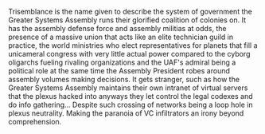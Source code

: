 Trisemblance is the name given to describe the system of government the Greater Systems Assembly runs their glorified coalition of colonies on.  It has the assembly defense force and assembly militias at odds, the presence of a massive union that acts like an elite technician guild in practice, the world ministries who elect representatives for planets that fill a unicameral congress with very little actual power compared to the cyborg oligarchs fueling rivaling organizations and the UAF's admiral being a political role at the same time the Assembly President robes around assembly volumes making decisions.  It gets stranger, such as how the Greater Systems Assembly maintains their own intranet of virtual servers that the plexus hacked into anyways they let control the legal codexes and do info gathering... Despite such crossing of networks being a loop hole in plexus neutrality.  Making the paranoia of VC infiltrators an irony beyond comprehension.   